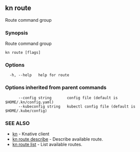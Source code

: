 ## kn route

Route command group

### Synopsis

Route command group

```
kn route [flags]
```

### Options

```
  -h, --help   help for route
```

### Options inherited from parent commands

```
      --config string       config file (default is $HOME/.kn/config.yaml)
      --kubeconfig string   kubectl config file (default is $HOME/.kube/config)
```

### SEE ALSO

* [kn](kn.md)	 - Knative client
* [kn route describe](kn_route_describe.md)	 - Describe available route.
* [kn route list](kn_route_list.md)	 - List available routes.

